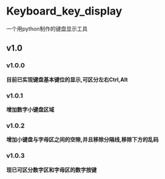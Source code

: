 # Keyboard_key_display
一个用python制作的键盘显示工具

## v1.0
### v1.0.0
**目前已实现键盘基本键位的显示,可区分左右Ctrl,Alt**
### v1.0.1
**增加数字小键盘区域**
### v1.0.2
**增加小键盘与字母区之间的空隙,并且移除分隔线,移除下方的乱码**
### v1.0.3
**现已可区分数字区和字母区的数字按键**
